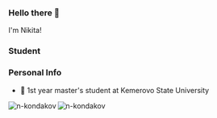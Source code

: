 ### Hello there 👋
I'm Nikita!

### Student
### Personal Info
- 📖 1st year master's student at Kemerovo State University

<img align="left" alt="n-kondakov" src="https://github-readme-stats.vercel.app/api?username=n-kondakov&show_icons=true&hide_border=true&count_private=true&include_all_commits=true&hide_title=true" />
<img align="left" alt="n-kondakov" src="https://github-readme-stats.vercel.app/api/top-langs/?username=n-kondakov&layout=compact&hide_border=true&hide_title=true&card_width=200" />
